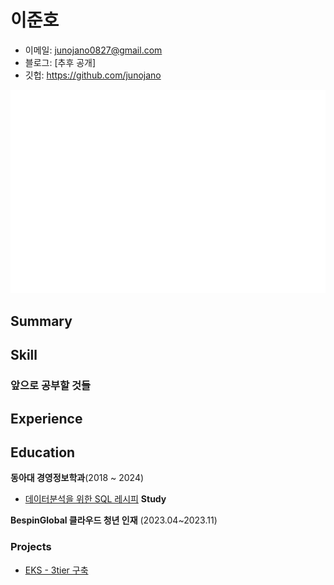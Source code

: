 # 이준호

- 이메일: junojano0827@gmail.com 
- 블로그: [추후 공개]
- 깃헙: https://github.com/junojano
 
![Metrics](/github-metrics.svg)



## Summary


## Skill


### 앞으로 공부할 것들

## Experience

## Education  
**동아대 경영정보학과**(2018 ~ 2024)  
  - [데이터분석을 위한 SQL 레시피](https://g.co/kgs/wPVrmG)
**Study**

**BespinGlobal 클라우드 청년 인재** (2023.04~2023.11)
### Projects
 - [EKS - 3tier 구축](https://www.notion.so/AWS-3-a86f0deded1f4f94b6da39a93f17c322)

